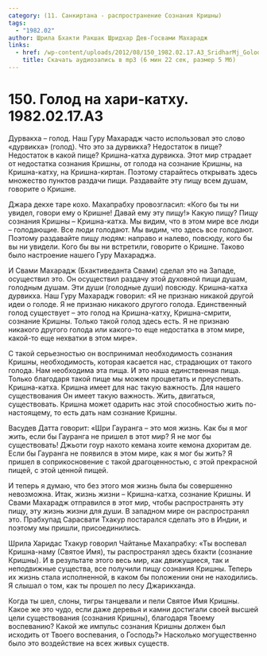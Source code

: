 ```yaml
---
category: (11. Санкиртана - распространение Сознания Кришны)
tags:
  - "1982.02"
author: Шрила Бхакти Ракшак Шридхар Дев-Госвами Махарадж
links:
  - href: /wp-content/uploads/2012/08/150_1982.02.17.A3_SridharMj_Golod_na_hari-kathu.mp3
    title: Скачать аудиозапись в mp3 (6 мин 22 сек, размер 5 Мб)
---
```


# 150. Голод на хари-катху. 1982.02.17.A3

Дурвакха – голод. Наш Гуру Махарадж часто использовал это слово «дурвикха» (голод). Что это за дурвикха? Недостаток в пище? Недостаток в какой пище? Кришна-катха дурвикха. Этот мир страдает от недостатка сознания Кришны, от голода на сознание Кришны, на Кришна-катху, на Кришна-киртан. Поэтому старайтесь открывать здесь множество пунктов раздачи пищи. Раздавайте эту пищу всем душам, говорите о Кришне.

Джара декхе таре кохо. Махапрабху провозгласил: «Кого бы ты ни увидел, говори ему о Кришне! Давай ему эту пищу!» Какую пищу? Пищу сознания Кришны – Кришна-катха. Мы видим, что в этом мире все люди – голодающие. Все люди голодают. Мы видим, что здесь все голодают. Поэтому раздавайте пищу людям: направо и налево, повсюду, кого бы вы ни увидели. Кого бы вы ни встретили, говорите о Кришне. Таково было настроение нашего Гуру Махараджа.

И Свами Махарадж (Бхактиведанта Свами) сделал это на Западе, осуществил это. Он осуществил раздачу этой духовной пищи душам, голодным душам. Эти души (голодные души) повсюду. Кришна-катха дурвикха. Наш Гуру Махарадж говорил: «Я не признаю никакой другой идеи о голоде. Я не признаю никакого другого голода. Единственный голод существует – это голод на Кришна-катху, Кришна-смрити, сознание Кришны. Только такой голод здесь есть. Я не признаю никакого другого голода или какого-то еще недостатка в этом мире, какой-то еще нехватки в этом мире».

С такой серьезностью он воспринимал необходимость сознания Кришны, необходимость, которая касается нас, страдающих от такого голода. Нам необходима эта пища. И это наша единственная пища. Только благодаря такой пище мы можем процветать и преуспевать. Кришна-катха. Кришна имеет для нас такую важность. Для нашего существования Он имеет такую важность. Жить, двигаться, существовать. Кришна может одарить нас этой способностью жить по-настоящему, то есть дать нам сознание Кришны.

Васудев Датта говорит: «Шри Гауранга – это моя жизнь. Как бы я мог жить, если бы Гауранга не пришел в этот мир? Я не мог бы существовать! Джьоти гоур нахото кемана хоите кемона дхоритам де. Если бы Гауранга не появился в этом мире, как я мог бы жить? Я пришел в соприкосновение с такой драгоценностью, с этой прекрасной пищей, с этой ценной пищей.

И теперь я думаю, что без этого моя жизнь была бы совершенно невозможна. Итак, жизнь жизни – Кришна-катха, сознание Кришны. И Свами Махарадж отправился в этот мир, чтобы распространять эту пищу, эту жизнь жизни для души. В западном мире он распространял это. Прабхупад Сарасвати Тхакур постарался сделать это в Индии, и поэтому мы пришли, присоединились.

Шрила Харидас Тхакур говорил Чайтанье Махапрабху: «Ты воспевал Кришна-наму (Святое Имя), ты распространял здесь бхакти (сознание Кришны). И в результате этого весь мир, как движущиеся, так и неподвижные существа, все получили пищу сознания Кришны. Теперь их жизнь стала исполненной, в каком бы положении они не находились. Я слышал о том, как ты прошел по лесу Джарикханда.

Когда ты шел, слоны, тигры танцевали и пели Святое Имя Кришны. Какое же это чудо, если даже деревья и камни достигали своей высшей цели существования (сознания Кришны), благодаря Твоему воспеванию? Какой же импульс сознания Кришны должен был исходить от Твоего воспевания, о Господь?» Насколько могущественно было это воздействие на всех живых существ.

